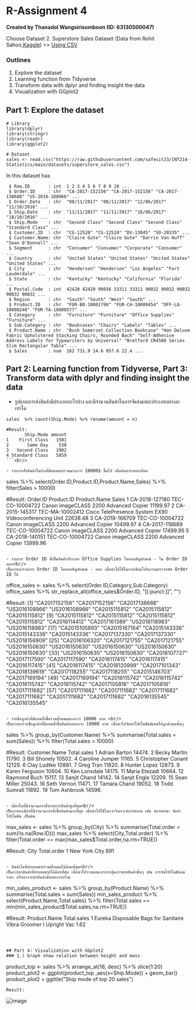# R-Assignment 4

**Created by Thanadol Wangsirisomboon (ID: 63130500047)**

Choose Dataset
2. Superstore Sales Dataset (Data from Rohit Sahoo,[Kaggle](https://www.kaggle.com/rohitsahoo/sales-forecasting)) >> [Using CSV](https://raw.githubusercontent.com/safesit23/INT214-Statistics/main/datasets/superstore_sales.csv)


### Outlines
1. Explore the dataset
2. Learning function from Tidyverse
3. Transform data with dplyr and finding insight the data
4. Visualization with GGplot2

## Part 1: Explore the dataset

```
# Library
library(dplyr)
library(stringr)
library(readr)
library(ggplot2)

# Dataset
sales <- read.csv("https://raw.githubusercontent.com/safesit23/INT214-Statistics/main/datasets/superstore_sales.csv")
```

In this dataset has 
```
 $ Row.ID       : int  1 2 3 4 5 6 7 8 9 10 ...
 $ Order.ID     : chr  "CA-2017-152156" "CA-2017-152156" "CA-2017-138688" "US-2016-108966" ...
 $ Order.Date   : chr  "08/11/2017" "08/11/2017" "12/06/2017" "11/10/2016" ...
 $ Ship.Date    : chr  "11/11/2017" "11/11/2017" "16/06/2017" "18/10/2016" ...
 $ Ship.Mode    : chr  "Second Class" "Second Class" "Second Class" "Standard Class" ...
 $ Customer.ID  : chr  "CG-12520" "CG-12520" "DV-13045" "SO-20335" ...
 $ Customer.Name: chr  "Claire Gute" "Claire Gute" "Darrin Van Huff" "Sean O'Donnell" ...
 $ Segment      : chr  "Consumer" "Consumer" "Corporate" "Consumer" ...
 $ Country      : chr  "United States" "United States" "United States" "United States" ...
 $ City         : chr  "Henderson" "Henderson" "Los Angeles" "Fort Lauderdale" ...
 $ State        : chr  "Kentucky" "Kentucky" "California" "Florida" ...
 $ Postal.Code  : int  42420 42420 90036 33311 33311 90032 90032 90032 90032 90032 ...
 $ Region       : chr  "South" "South" "West" "South" ...
 $ Product.ID   : chr  "FUR-BO-10001798" "FUR-CH-10000454" "OFF-LA-10000240" "FUR-TA-10000577" ...
 $ Category     : chr  "Furniture" "Furniture" "Office Supplies" "Furniture" ...
 $ Sub.Category : chr  "Bookcases" "Chairs" "Labels" "Tables" ...
 $ Product.Name : chr  "Bush Somerset Collection Bookcase" "Hon Deluxe Fabric Upholstered Stacking Chairs, Rounded Back" "Self-Adhesive Address Labels for Typewriters by Universal" "Bretford CR4500 Series Slim Rectangular Table" ...
 $ Sales        : num  262 731.9 14.6 957.6 22.4 ...
```


## Part 2: Learning function from Tidyverse, Part 3: Transform data with dplyr and finding insight the data

- รูปแบบการส่งสินค้ามีประเภทอะไรบ้าง และมีจำนวนสินค้าในการจัดส่งแต่ละประเภทอย่างละเท่าใด
```
sales  %>% count(Ship.Mode) %>% rename(amount = n)

#Result:
       Ship.Mode amount
1    First Class   1501
2       Same Day    538
3   Second Class   1902
4 Standard Class   5859
```<br/>

- รายการสั่งสินค้าใดบ้างที่มียอดขายรวมมากกว่า 10000$ ขึ้นไป เพื่อค้นหารายละเอียด
```
sales %>% select(Order.ID,Product.ID,Product.Name,Sales) %>% filter(Sales > 10000)

#Result:
        Order.ID      Product.ID                                          Product.Name    Sales
1 CA-2018-127180 TEC-CO-10004722                 Canon imageCLASS 2200 Advanced Copier 11199.97
2 CA-2015-145317 TEC-MA-10002412 Cisco TelePresence System EX90 Videoconferencing Unit 22638.48
3 CA-2018-166709 TEC-CO-10004722                 Canon imageCLASS 2200 Advanced Copier 10499.97
4 CA-2017-118689 TEC-CO-10004722                 Canon imageCLASS 2200 Advanced Copier 17499.95
5 CA-2018-140151 TEC-CO-10004722                 Canon imageCLASS 2200 Advanced Copier 13999.96
```<br/>

- รายการ Order ID ที่เป็นสินค้าประเภท Office Supplies โดยลบสัญลักษณ์ - ใน Order ID ออก<br/>
เป็นการหารายการ Order ID โดยลบสัญลักษณ์ - ออก เพื่อนำไปใช้ในการเขียนโปรแกรมตรวจรหัส Order ID ได้
```
office_sales <- sales %>% select(Order.ID,Category,Sub.Category)
office_sales %>% str_replace_all(office_sales$Order.ID, "[[:punct:]]", "")

#Result:
  [1] "CA2017152156" "CA2017152156" "CA2017138688" "US2016108966" "US2016108966" "CA2015115812" "CA2015115812" "CA2015115812"
  [9] "CA2015115812" "CA2015115812" "CA2015115812" "CA2015115812" "CA2018114412" "CA2017161389" "US2016118983" "US2016118983"
  [17] "CA2015105893" "CA2015167164" "CA2015143336" "CA2015143336" "CA2015143336" "CA2017137330" "CA2017137330" "US2018156909"
  [25] "CA2016106320" "CA2017121755" "CA2017121755" "US2016150630" "US2016150630" "US2016150630" "US2016150630" "US2016150630"
  [33] "US2016150630" "US2016150630" "CA2018107727" "CA2017117590" "CA2017117590" "CA2016117415" "CA2016117415" "CA2016117415"
  [41] "CA2016117415" "CA2018120999" "CA2017101343" "CA2018139619" "CA2017118255" "CA2017118255" "CA2015146703" "CA2017169194"
  [49] "CA2017169194" "CA2016115742" "CA2016115742" "CA2016115742" "CA2016115742" "CA2017105816" "CA2017105816" "CA2017111682"
  [57] "CA2017111682" "CA2017111682" "CA2017111682" "CA2017111682" "CA2017111682" "CA2017111682" "CA2016135545" "CA2016135545"
```<br/>

- รายชื่อลูกค้าที่มียอดสั่งซื้อรวมทั้งหมดมากกว่า 10000 บาท <br/>
เป็นการหารายชื่อลูกค้าที่มียอดสั่งซื้อสินค้าเยอะกว่า 10000 บาท เพื่อนำไปจัดทำโปรโมชันพิเศษให้ลูกค้าคนนั้นๆ
```
sales %>% group_by(Customer.Name) %>%  summarise(Total.sales = sum(Sales)) %>% filter(Total.sales > 10000)

#Result:
   Customer.Name      Total.sales
   <chr>                    <dbl>
 1 Adrian Barton           14474.
 2 Becky Martin            11790.
 3 Bill Shonely            10502.
 4 Caroline Jumper         11165.
 5 Christopher Conant      12129.
 6 Clay Ludtke             10881.
 7 Greg Tran               11820.
 8 Hunter Lopez            12873.
 9 Karen Ferguson          10604.
10 Ken Lonsdale            14175.
11 Maria Etezadi           10664.
12 Raymond Buch            15117.
13 Sanjit Chand            14142.
14 Sanjit Engle            12209.
15 Sean Miller             25043.
16 Seth Vernon             11471.
17 Tamara Chand            19052.
18 Todd Sumrall            11892.
19 Tom Ashbrook            14596.
```<br/>

- เมืองใดที่มีจำนวนการสั่งรายการสินค้าสูงที่สุด<br/>
เป็นการหาเมืองที่มีจำนวนการสั่งซื้อสินค้ามากที่สุด เพื่อนำไปใช้ในการวิเคราะห์การตลาด เช่น ขยายสาขา จัดทำโปรโมชัน เป็นต้น
```
max_sales <- sales %>% group_by(City) %>% summarise(Total.order = sum(!is.na(Row.ID)))
max_sales %>% select(City,Total.order) %>% filter(Total.order == max(max_sales$Total.order,na.rm=TRUE))

#Result:
  City          Total.order
  <chr>               <int>
1 New York City         891
```<br/>

- สินค้าใดที่ทำยอดขายรวมทั้งหมดได้น้อยที่สุด<br/>
เป็นการหาสินค้าที่ทำยอดขายได้น้อยที่สุด เพื่อนำไปวางแผนการกระตุ้นการขายสินค้านั้นๆ เช่น การจัดโปรโมชันลดราคา หรืออาจจะนำสินค้านั้นออกจากร้าน
```
min_sales_product <- sales %>% group_by(Product.Name) %>% summarise(Total.sales = sum(Sales))
min_sales_product %>% select(Product.Name,Total.sales) %>% filter(Total.sales == min(min_sales_product$Total.sales,na.rm=TRUE))

#Result:
  Product.Name                                                     Total.sales
  <chr>                                                                  <dbl>
1 Eureka Disposable Bags for Sanitaire Vibra Groomer I Upright Vac        1.62
```



## Part 4: Visualization with GGplot2
### 1.) Graph show relation between height and mass
```
product_top <- sales %>% arrange_at(18, desc) %>% slice(1:20)
product_plot2 <- ggplot(product_top ,aes(x=Ship.Mode)) + geom_bar()
product_plot2 + ggtitle("Ship mode of top 20 sales")
```
Result:

````
![image](https://user-images.githubusercontent.com/72536574/137667932-d6ffd5b0-5b30-4730-887e-81b7942b4c30.png)
````

